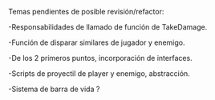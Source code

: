 Temas pendientes de posible revisión/refactor:

-Responsabilidades de llamado de función de TakeDamage.

-Función de disparar similares de jugador y enemigo.

-De los 2 primeros puntos, incorporación de interfaces.

-Scripts de proyectil de player y enemigo, abstracción.

-Sistema de barra de vida ?
